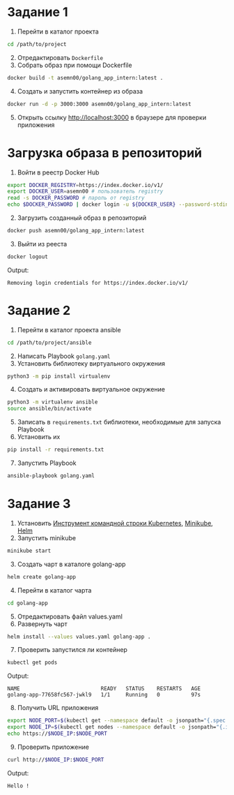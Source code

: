 # Задание 1
1. Перейти в каталог проекта
```sh
cd /path/to/project
```
2. Отредактировать `Dockerfile`
3. Собрать образ при помощи Dockerfile
```sh
docker build -t asemn00/golang_app_intern:latest .
```
4. Создать и запустить контейнер из образа
```sh
docker run -d -p 3000:3000 asemn00/golang_app_intern:latest
```
5. Открыть ссылку <http://localhost:3000> в браузере для проверки приложения
# Загрузка образа в репозиторий
1. Войти в реестр Docker Hub
```sh
export DOCKER_REGISTRY=https://index.docker.io/v1/
export DOCKER_USER=asemn00 # пользователь registry
read -s DOCKER_PASSWORD # пароль от registry
echo $DOCKER_PASSWORD | docker login -u ${DOCKER_USER} --password-stdin ${DOCKER_REGISTRY}
```
2. Загрузить созданный образ в репозиторий
```sh
docker push asemn00/golang_app_intern:latest
```
3. Выйти из рееста
```sh
docker logout
```
Output:
```
Removing login credentials for https://index.docker.io/v1/
```
# Задание 2
1. Перейти в каталог проекта ansible
```sh
cd /path/to/project/ansible
```
2. Написать Playbook `golang.yaml`
3. Установить библиотеку виртуального окружения
```sh
python3 -m pip install virtualenv
```
4. Создать и активировать виртуальное окружение
```sh
python3 -m virtualenv ansible
source ansible/bin/activate
```
5. Записать в `requirements.txt` библиотеки, необходимые для запуска Playbook
6. Установить их
```sh
pip install -r requirements.txt
```
7. Запустить Playbook
```sh
ansible-playbook golang.yaml
```
# Задание 3
1. Установить [Инструмент командной строки Kubernetes](https://kubernetes.io/ru/docs/tasks/tools/install-kubectl/),  [Minikube](https://kubernetes.io/ru/docs/tasks/tools/install-minikube/), [Helm](https://helm.sh/ru/docs/intro/install/)
2. Запустить minikube
```sh
minikube start
```
3. Создать чарт в каталоге golang-app
```sh
helm create golang-app
```
4. Перейти в каталог чарта
```sh
cd golang-app
```
5. Отредактировать файл values.yaml
6. Развернуть чарт
```sh
helm install --values values.yaml golang-app .
```
7. Проверить запустился ли контейнер
```sh
kubectl get pods
```
Output:
```
NAME                          READY   STATUS    RESTARTS   AGE  
golang-app-77658fc567-jwkl9   1/1     Running   0          97s
```
8. Получить URL приложения
```sh
export NODE_PORT=$(kubectl get --namespace default -o jsonpath="{.spec.ports[0].nodePort}" services golang-app)
export NODE_IP=$(kubectl get nodes --namespace default -o jsonpath="{.items[0].status.addresses[0].address}")
echo https://$NODE_IP:$NODE_PORT
```
9. Проверить приложение
```sh
curl http://$NODE_IP:$NODE_PORT
```
Output:
```
Hello !
```
